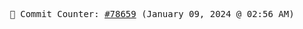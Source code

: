 <p align="center">
    <samp>
        📮 Commit Counter: <a href="https://github.com/Javascript-void0/Javascript-void0/commits/main">#78659</a> (January 09, 2024 @ 02:56 AM)
    </samp>
</p>